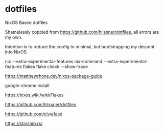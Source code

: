 # dotfiles
NixOS Based dotfiles

Shamelessly coppied from https://github.com/hlissner/dotfiles, all errors are my own.

Intention is to reduce the config to minimal, but bootstrapping my descent into NixOS.


nix --extra-experimental-features nix-command --extra-experimental-features flakes flake check --show-trace

https://matthewrhone.dev/nixos-package-guide

google-chrome install

https://nixos.wiki/wiki/Flakes

https://github.com/hlissner/dotfiles

https://github.com/clvv/fasd

https://starship.rs/
